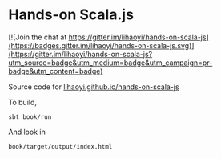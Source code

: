 Hands-on Scala.js
=================

[![Join the chat at https://gitter.im/lihaoyi/hands-on-scala-js](https://badges.gitter.im/lihaoyi/hands-on-scala-js.svg)](https://gitter.im/lihaoyi/hands-on-scala-js?utm_source=badge&utm_medium=badge&utm_campaign=pr-badge&utm_content=badge)

Source code for [lihaoyi.github.io/hands-on-scala-js](http://lihaoyi.github.io/hands-on-scala-js)

To build, 

```
sbt book/run
```

And look in

```
book/target/output/index.html
```
